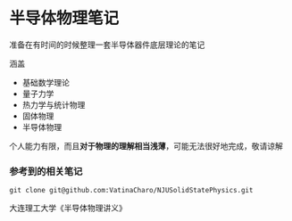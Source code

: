 # 半导体物理笔记

准备在有时间的时候整理一套半导体器件底层理论的笔记

涵盖

* 基础数学理论
* 量子力学
* 热力学与统计物理
* 固体物理
* 半导体物理

个人能力有限，而且**对于物理的理解相当浅薄**，可能无法很好地完成，敬请谅解

### 参考到的相关笔记

```shell
git clone git@github.com:VatinaCharo/NJUSolidStatePhysics.git
```

大连理工大学《半导体物理讲义》

